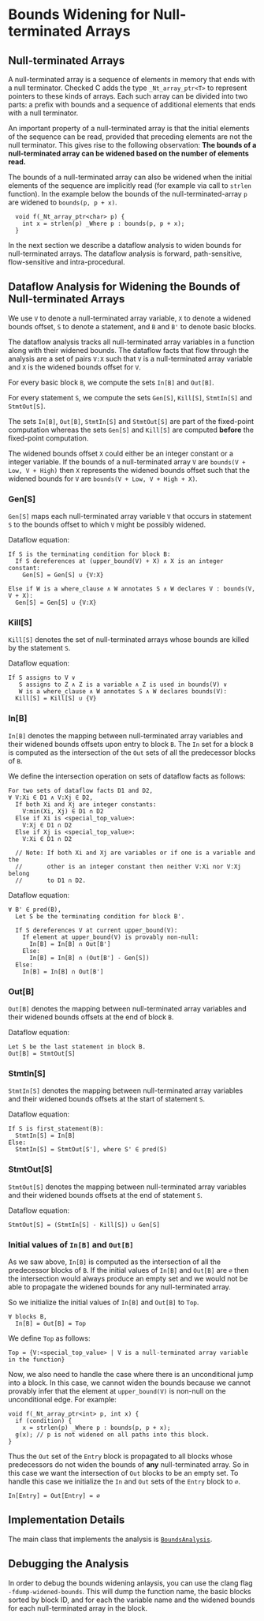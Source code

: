 # Bounds Widening for Null-terminated Arrays

## Null-terminated Arrays
A null-terminated array is a sequence of elements in memory that ends with a
null terminator. Checked C adds the type `_Nt_array_ptr<T>` to represent
pointers to these kinds of arrays. Each such array can be divided into two
parts: a prefix with bounds and a sequence of additional elements that ends
with a null terminator.

An important property of a null-terminated array is that the initial elements
of the sequence can be read, provided that preceding elements are not the null
terminator. This gives rise to the following observation:
**The bounds of a null-terminated array can be widened based on the number of
elements read.**

The bounds of a null-terminated array can also be widened when the initial
elements of the sequence are implicitly read (for example via call to `strlen`
function). In the example below the bounds of the null-terminated-array `p` are
widened to `bounds(p, p + x)`.
```
  void f(_Nt_array_ptr<char> p) {
    int x = strlen(p) _Where p : bounds(p, p + x);
  }
```

In the next section we describe a dataflow analysis to widen bounds for
null-terminated arrays. The dataflow analysis is forward, path-sensitive,
flow-sensitive and intra-procedural.

## Dataflow Analysis for Widening the Bounds of Null-terminated Arrays
We use `V` to denote a null-terminated array variable, `X` to denote a widened
bounds offset, `S` to denote a statement, and `B` and `B'` to denote basic
blocks.

The dataflow analysis tracks all null-terminated array variables in a function
along with their widened bounds. The dataflow facts that flow through the
analysis are a set of pairs `V:X` such that `V` is a null-terminated array
variable and `X` is the widened bounds offset for `V`.

For every basic block `B`, we compute the sets `In[B]` and `Out[B]`.

For every statement `S`, we compute the sets `Gen[S]`, `Kill[S]`, `StmtIn[S]`
and `StmtOut[S]`.

The sets `In[B]`, `Out[B]`, `StmtIn[S]` and `StmtOut[S]` are part of the
fixed-point computation whereas the sets `Gen[S]` and `Kill[S]` are computed
**before** the fixed-point computation.

The widened bounds offset `X` could either be an integer constant or a integer
variable. If the bounds of a null-terminated array `V` are `bounds(V + Low, V +
High)` then `X` represents the widened bounds offset such that the widened
bounds for `V` are `bounds(V + Low, V + High + X)`.

### Gen[S]
`Gen[S]` maps each null-terminated array variable `V` that occurs in statement
`S` to the bounds offset to which `V` might be possibly widened.

Dataflow equation:
```
If S is the terminating condition for block B:
  If S dereferences at (upper_bound(V) + X) ∧ X is an integer constant:
    Gen[S] = Gen[S] ∪ {V:X}

Else if W is a where_clause ∧ W annotates S ∧ W declares V : bounds(V, V + X):
  Gen[S] = Gen[S] ∪ {V:X}
```

### Kill[S]
`Kill[S]` denotes the set of null-terminated arrays whose bounds are killed by
the statement `S`.

Dataflow equation:
```
If S assigns to V ∨
   S assigns to Z ∧ Z is a variable ∧ Z is used in bounds(V) ∨
   W is a where_clause ∧ W annotates S ∧ W declares bounds(V):
  Kill[S] = Kill[S] ∪ {V}
```

### In[B]
`In[B]` denotes the mapping between null-terminated array variables and their
widened bounds offsets upon entry to block `B`. The `In` set for a block `B` is
computed as the intersection of the `Out` sets of all the predecessor blocks of
`B`.

We define the intersection operation on sets of dataflow facts as follows:
```
For two sets of dataflow facts D1 and D2,
∀ V:Xi ∈ D1 ∧ V:Xj ∈ D2,
  If both Xi and Xj are integer constants:
    V:min(Xi, Xj) ∈ D1 ∩ D2
  Else if Xi is <special_top_value>:
    V:Xj ∈ D1 ∩ D2
  Else if Xj is <special_top_value>:
    V:Xi ∈ D1 ∩ D2

  // Note: If both Xi and Xj are variables or if one is a variable and the
  //       other is an integer constant then neither V:Xi nor V:Xj belong
  //       to D1 ∩ D2.
```

Dataflow equation:
```
∀ B' ∈ pred(B),
  Let S be the terminating condition for block B'.

  If S dereferences V at current upper_bound(V):
    If element at upper_bound(V) is provably non-null:
      In[B] = In[B] ∩ Out[B']
    Else:
      In[B] = In[B] ∩ (Out[B'] - Gen[S])
  Else:
    In[B] = In[B] ∩ Out[B']
```

### Out[B]
`Out[B]` denotes the mapping between null-terminated array variables and their
widened bounds offsets at the end of block `B`.

Dataflow equation:
```
Let S be the last statement in block B.
Out[B] = StmtOut[S]
```

### StmtIn[S]
`StmtIn[S]` denotes the mapping between null-terminated array variables and
their widened bounds offsets at the start of statement `S`.

Dataflow equation:
```
If S is first_statement(B):
  StmtIn[S] = In[B]
Else:
  StmtIn[S] = StmtOut[S'], where S' ∈ pred(S)
```

### StmtOut[S]
`StmtOut[S]` denotes the mapping between null-terminated array variables and
their widened bounds offsets at the end of statement `S`.

Dataflow equation:
```
StmtOut[S] = (StmtIn[S] - Kill[S]) ∪ Gen[S]
```

### Initial values of `In[B]` and `Out[B]`
As we saw above, `In[B]` is computed as the intersection of all the predecessor
blocks of `B`. If the initial values of `In[B]` and `Out[B]` are `∅` then the
intersection would always produce an empty set and we would not be able to
propagate the widened bounds for any null-terminated array.

So we initialize the initial values of `In[B]` and `Out[B]` to `Top`.
```
∀ blocks B,
  In[B] = Out[B] = Top
```

We define `Top` as follows:
```
Top = {V:<special_top_value> | V is a null-terminated array variable in the function}
```

Now, we also need to handle the case where there is an unconditional jump into
a block. In this case, we cannot widen the bounds because we cannot provably
infer that the element at `upper_bound(V)`
is non-null on the unconditional edge. For example:
```
void f(_Nt_array_ptr<int> p, int x) {
  if (condition) {
    x = strlen(p) _Where p : bounds(p, p + x);
  g(x); // p is not widened on all paths into this block.
}
```

Thus the `Out` set of the `Entry` block is propagated to all blocks whose
predecessors do not widen the bounds of **any** null-terminated array. So in
this case we want the intersection of `Out` blocks to be an empty set. To
handle this case we initialize the `In` and `Out` sets of the `Entry` block to
`∅`.
```
In[Entry] = Out[Entry] = ∅
```

## Implementation Details
The main class that implements the analysis is
[`BoundsAnalysis`](https://github.com/microsoft/checkedc-clang/blob/master/clang/lib/Sema/BoundsAnalysis.cpp).

## Debugging the Analysis
In order to debug the bounds widening anlaysis, you can use the clang flag
`-fdump-widened-bounds`. This will dump the function name, the basic blocks
sorted by block ID, and for each the variable name and the widened bounds for
each null-terminated array in the block.
